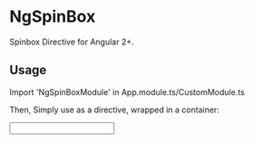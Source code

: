 # NgSpinBox

Spinbox Directive for Angular 2+.

## Usage

Import 'NgSpinBoxModule' in App.module.ts/CustomModule.ts

Then, Simply use as a directive, wrapped in a container:

<div>
    <input type='tel' ngSpinBox step='0.001' min='0.001' decimal='3'>
</div>
